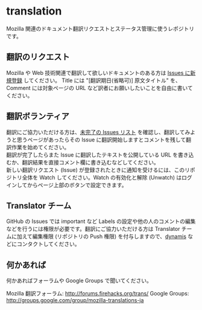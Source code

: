translation
===========

Mozilla 関連のドキュメント翻訳リクエストとステータス管理に使うレポジトリです。

## 翻訳のリクエスト

Mozilla や Web 技術関連で翻訳して欲しいドキュメントのある方は [Issues に新規登録](https://github.com/mozilla-japan/translation/issues/new) してください。
Title には "\[翻訳期日(省略可)\] 原文タイトル" を、Comment には対象ページの URL など訳者にお願いしたいことを自由に書いてください。


## 翻訳ボランティア

翻訳にご協力いただける方は、[未完了の Issues リスト](https://github.com/mozilla-japan/translation/issues?state=open) を確認し、翻訳してみようと思うページがあったらその Issue に翻訳開始しますとコメントを残して翻訳作業を始めてください。  
翻訳が完了したらまた Issue に翻訳したテキストを公開している URL を書き込むか、翻訳結果を直接コメント欄に書き込むなどしてください。  
新しい翻訳リクエスト (Issue) が登録されたときに通知を受けるには、このリポジトリ全体を Watch してください。Watch の有効化と解除 (Unwatch) はログインしてからページ上部のボタンで設定できます。

## Translator チーム

GitHub の Issues では important など Labels の設定や他の人のコメントの編集などを行うには権限が必要です。翻訳にご協力いただける方は Translator チームに加えて編集権限 (リポジトリの Push 権限) を付与しますので、[dynamis](http://dynamis.jp/) などにコンタクトしてください。


## 何かあれば

何かあればフォーラムや Google Groups で聞いてください。

Mozilla 翻訳フォーラム: http://forums.firehacks.org/trans/
Google Groups: http://groups.google.com/group/mozilla-translations-ja
